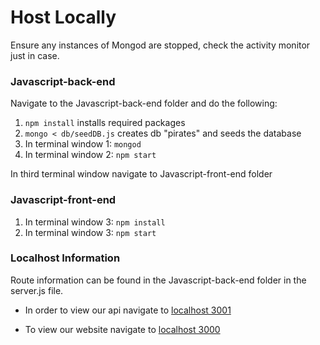 # Host Locally
Ensure any instances of Mongod are stopped, check the activity monitor just in case.

### Javascript-back-end

Navigate to the Javascript-back-end folder and do the following:

1. `npm install` installs required packages
2. `mongo < db/seedDB.js` creates db "pirates" and seeds the database
3. In terminal window 1: `mongod`
4. In terminal window 2: `npm start`

In third terminal window navigate to Javascript-front-end folder

### Javascript-front-end

1. In terminal window 3: `npm install`
2. In terminal window 3: `npm start`

### Localhost Information
Route information can be found in the Javascript-back-end folder in the server.js file.
* In order to view our api navigate to [localhost 3001](http://localhost:3001/)

* To view our website navigate to [localhost 3000](http://localhost:3000/)
